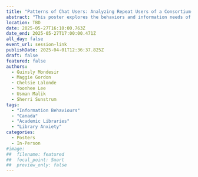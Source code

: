 ```yaml
---
title: "Patterns of Chat Users: Analyzing Repeat Users of a Consortium-Level Virtual Reference Service"
abstract: "This poster explores the behaviors and information needs of repeat users of a virtual reference chat service in Ontario academic libraries. Analyzing 1,419 chat transcripts from 360 unique users in 2022-23, the study examines transaction types, instructional interactions, and signs of library anxiety. Using a mixed-methods approach, researchers identified patterns in repeat users' engagement, highlighting implications for service design, training, and outreach. The poster presents data visualizations, thematic analysis, and recommendations to enhance virtual reference services, ensuring they better support sustained user engagement and address evolving patron needs."
location: TBD
date: 2025-05-27T16:10:00.763Z
date_end: 2025-05-27T17:00:00.471Z
all_day: false
event_url: session-link
publishDate: 2025-04-01T12:36:37.825Z
draft: false
featured: false
authors:
  - Guinsly Mondesir
  - Maggie Gordon
  - Chelsie Lalonde
  - Yoonhee Lee
  - Usman Malik
  - Sherri Sunstrum
tags:
  - "Information Behaviours"
  - "Canada"
  - "Academic Libraries"
  - "Library Anxiety"
categories:
  - Posters
  - In-Person
#image:
##  filename: featured
##  focal_point: Smart
##  preview_only: false
---
```

